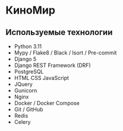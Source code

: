 # КиноМир

## Используемые технологии

- Python 3.11
- Mypy / Flake8 / Black / Isort / Pre-commit
- Django 5
- Django REST Framework (DRF)
- PostgreSQL
- HTML CSS JavaScript
- JQuery
- Gunicorn
- Nginx
- Docker / Docker Compose
- Git / GitHub
- Redis
- Celery

[//]: # (- CI/CD)

[//]: # (- GitLab)
